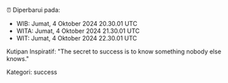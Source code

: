 ⏰ Diperbarui pada:
- WIB: Jumat, 4 Oktober 2024 20.30.01 UTC
- WITA: Jumat, 4 Oktober 2024 21.30.01 UTC
- WIT: Jumat, 4 Oktober 2024 22.30.01 UTC

Kutipan Inspiratif:
"The secret to success is to know something nobody else knows."


Kategori: success


